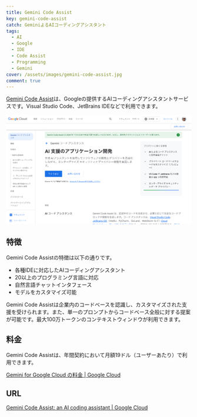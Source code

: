 ```yaml
---
title: Gemini Code Assist
key: gemini-code-assist
catch: GeminiよるAIコーディングアシスタント
tags:
  - AI
  - Google
  - IDE
  - Code Assist
  - Programming
  - Gemini
cover: /assets/images/gemini-code-assist.jpg
comment: true
---
```


[Gemini Code Assist](https://cloud.google.com/products/gemini/code-assist)は、Googleの提供するAIコーディングアシスタントサービスです。Visual Studio Code、JetBrains IDEなどで利用できます。

[![Gemini Code AssistのWebサイト](/assets/images/gemini-code-assist.jpg)](https://cloud.google.com/products/gemini/code-assist)

<!--more-->

## 特徴

Gemini Code Assistの特徴は以下の通りです。

- 各種IDEに対応したAIコーディングアシスタント
- 20以上のプログラミング言語に対応
- 自然言語チャットインタフェース
- モデルをカスタマイズ可能

Gemini Code Assistは企業内のコードベースを認識し、カスタマイズされた支援を受けられます。また、単一のプロンプトからコードベース全般に対する提案が可能です。最大100万トークンのコンテキストウィンドウが利用できます。

## 料金

Gemini Code Assistは、年間契約において月額19ドル（ユーザーあたり）で利用できます。

[Gemini for Google Cloud の料金 \| Google Cloud](https://cloud.google.com/products/gemini/pricing?hl=ja)

## URL

[Gemini Code Assist: an AI coding assistant \| Google Cloud](https://cloud.google.com/products/gemini/code-assist)
